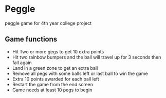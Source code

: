 # Peggle
peggle game for 4th year college project

## Game functions

- Hit Two or more gegs to get 10 extra points
- Hit two rainbow bumpers and the ball will travel up for 3 seconds then fall again
- Land in a green zone to get an extra ball
- Remove all pegs with some balls left or last ball to win the game
- Extra 10 points awarded for each ball left
- Restart the game from the end screen
- Game needs at least 10 pegs to begin

